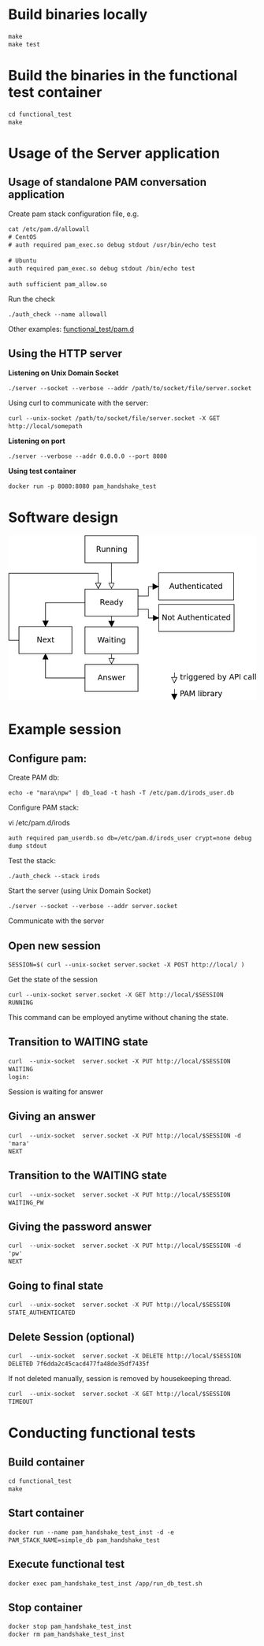 # Build binaries locally

```
make 
make test
```

# Build the binaries in the functional test container

```
cd functional_test
make
```

# Usage of the Server application

## Usage of standalone PAM conversation application

Create pam stack configuration file, e.g.
```
cat /etc/pam.d/allowall
# CentOS
# auth required pam_exec.so debug stdout /usr/bin/echo test

# Ubuntu 
auth required pam_exec.so debug stdout /bin/echo test

auth sufficient pam_allow.so
```

Run the check
```
./auth_check --name allowall
```

Other examples:
[functional_test/pam.d](pam.d)


## Using the HTTP server
**Listening on Unix Domain Socket**

```
./server --socket --verbose --addr /path/to/socket/file/server.socket
```

Using curl to communicate with the server:

```
curl --unix-socket /path/to/socket/file/server.socket -X GET http://local/somepath
```


**Listening on port**

```
./server --verbose --addr 0.0.0.0 --port 8080
```

**Using test container**

```
docker run -p 8080:8080 pam_handshake_test
```

# Software design

![StateDiagram](doc/StateDiagram.png)

# Example session

## Configure pam:

Create PAM db:
```
echo -e "mara\npw" | db_load -t hash -T /etc/pam.d/irods_user.db
```

Configure PAM stack:

vi /etc/pam.d/irods
```
auth required pam_userdb.so db=/etc/pam.d/irods_user crypt=none debug dump stdout
```

Test the stack:
```
./auth_check --stack irods
```

Start the server (using Unix Domain Socket)
```
./server --socket --verbose --addr server.socket
```

Communicate with the server

## Open new session

```
SESSION=$( curl --unix-socket server.socket -X POST http://local/ )
```

Get the state of the session
```
curl --unix-socket server.socket -X GET http://local/$SESSION
RUNNING
```

This command can be employed anytime without chaning the state.

## Transition to WAITING state

```
curl  --unix-socket  server.socket -X PUT http://local/$SESSION
WAITING
login:
```
Session is waiting for answer

## Giving an answer

```
curl  --unix-socket  server.socket -X PUT http://local/$SESSION -d 'mara'
NEXT
```

## Transition to the WAITING state
```
curl  --unix-socket  server.socket -X PUT http://local/$SESSION
WAITING_PW
```

## Giving the password answer

```
curl  --unix-socket  server.socket -X PUT http://local/$SESSION -d 'pw'
NEXT
```

## Going to final state
```
curl  --unix-socket  server.socket -X PUT http://local/$SESSION
STATE_AUTHENTICATED
```

## Delete Session (optional)

```
curl  --unix-socket  server.socket -X DELETE http://local/$SESSION
DELETED 7f6dda2c45cacd477fa48de35df7435f
```

If not deleted manually, session is removed by housekeeping thread.

```
curl  --unix-socket  server.socket -X GET http://local/$SESSION
TIMEOUT
```

# Conducting functional tests

## Build container
```
cd functional_test
make
```

## Start container
```
docker run --name pam_handshake_test_inst -d -e PAM_STACK_NAME=simple_db pam_handshake_test
```

## Execute functional test

```
docker exec pam_handshake_test_inst /app/run_db_test.sh
```

## Stop container

```
docker stop pam_handshake_test_inst
docker rm pam_handshake_test_inst
```
